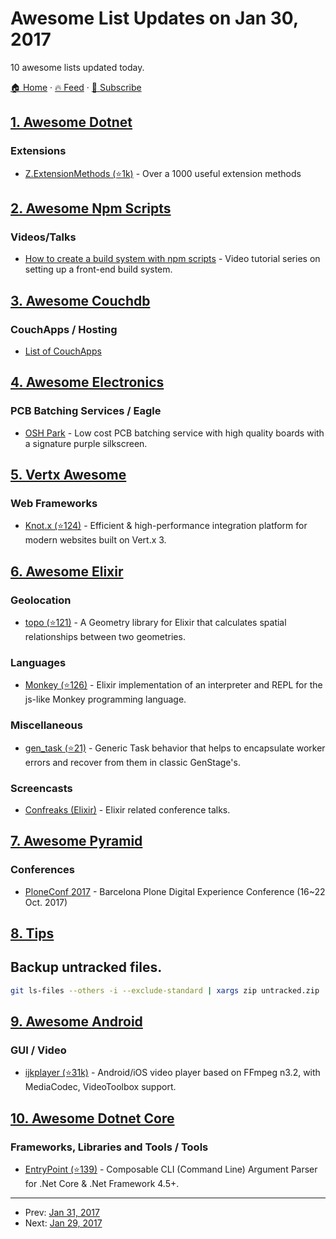 # Awesome List Updates on Jan 30, 2017

10 awesome lists updated today.

[🏠 Home](/README.md) · [🔥 Feed](https://test.trackawesomelist.com/feed.xml) · [📮 Subscribe](https://trackawesomelist.us17.list-manage.com/subscribe?u=d2f0117aa829c83a63ec63c2f&id=36a103854c)



## [1. Awesome Dotnet](/content/quozd/awesome-dotnet/README.md)

### Extensions

*   [Z.ExtensionMethods (⭐1k)](https://github.com/zzzprojects/Z.ExtensionMethods) - Over a 1000 useful extension methods

## [2. Awesome Npm Scripts](/content/RyanZim/awesome-npm-scripts/README.md)

### Videos/Talks

*   [How to create a build system with npm scripts](http://www.penta-code.com/how-to-create-a-build-system-with-npm-scripts/) - Video tutorial series on setting up a front-end build system.

## [3. Awesome Couchdb](/content/quangv/awesome-couchdb/README.md)

### CouchApps / Hosting

*   [List of CouchApps](https://couchapp.readthedocs.io/en/latest/user/list-of-couchapps.html)

## [4. Awesome Electronics](/content/kitspace/awesome-electronics/README.md)

### PCB Batching Services / Eagle

*   [OSH Park](https://oshpark.com) - Low cost PCB batching service with high quality boards with a signature purple silkscreen.

## [5. Vertx Awesome](/content/vert-x3/vertx-awesome/README.md)

### Web Frameworks

*   [Knot.x (⭐124)](https://github.com/Cognifide/knotx) - Efficient & high-performance integration platform for modern websites built on Vert.x 3.

## [6. Awesome Elixir](/content/h4cc/awesome-elixir/README.md)

### Geolocation

*   [topo (⭐121)](https://github.com/pkinney/topo) - A Geometry library for Elixir that calculates spatial relationships between two geometries.

### Languages

*   [Monkey (⭐126)](https://github.com/fabrik42/writing_an_interpreter_in_elixir) - Elixir implementation of an interpreter and REPL for the js-like Monkey programming language.

### Miscellaneous

*   [gen\_task (⭐21)](https://github.com/Nebo15/gen_task) - Generic Task behavior that helps to encapsulate worker errors and recover from them in classic GenStage's.

### Screencasts

*   [Confreaks (Elixir)](http://confreaks.tv/tags/40) - Elixir related conference talks.

## [7. Awesome Pyramid](/content/uralbash/awesome-pyramid/README.md)

### Conferences

*   [PloneConf 2017](https://2017.ploneconf.org/) - Barcelona Plone Digital Experience Conference (16\~22 Oct. 2017)

## [8. Tips](/content/git-tips/tips/README.md)
## Backup untracked files.

```sh
git ls-files --others -i --exclude-standard | xargs zip untracked.zip
```

## [9. Awesome Android](/content/JStumpp/awesome-android/README.md)

### GUI / Video

*   [ijkplayer (⭐31k)](https://github.com/Bilibili/ijkplayer) - Android/iOS video player based on FFmpeg n3.2, with MediaCodec, VideoToolbox support.

## [10. Awesome Dotnet Core](/content/thangchung/awesome-dotnet-core/README.md)

### Frameworks, Libraries and Tools / Tools

*   [EntryPoint (⭐139)](https://github.com/Nick-Lucas/EntryPoint) - Composable CLI (Command Line) Argument Parser for .Net Core & .Net Framework 4.5+.

---

- Prev: [Jan 31, 2017](/content/2017/01/31/README.md)
- Next: [Jan 29, 2017](/content/2017/01/29/README.md)